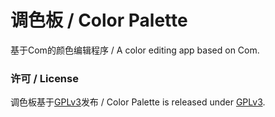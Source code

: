 # 调色板 / Color Palette
基于Com的颜色编辑程序 / A color editing app based on Com.

### 许可 / License
调色板基于[GPLv3](WinFormApp/LicenseInfo/GPLv3.txt)发布 / Color Palette is released under [GPLv3](WinFormApp/LicenseInfo/GPLv3.txt).
